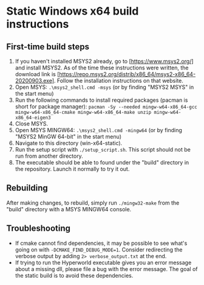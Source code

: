 # Static Windows x64 build instructions
## First-time build steps
1. If you haven't installed MSYS2 already, go to [https://www.msys2.org/] and install MSYS2. As of the time these instructions were written, the download link is [https://repo.msys2.org/distrib/x86_64/msys2-x86_64-20200903.exe]. Follow the installation instructions on that website.
1. Open MSYS: `.\msys2_shell.cmd -msys` (or by finding "MSYS2 MSYS" in the start menu)
1. Run the following commands to install required packages (pacman is short for package manager):
`pacman -Sy --needed mingw-w64-x86_64-gcc mingw-w64-x86_64-cmake mingw-w64-x86_64-make unzip mingw-w64-x86_64-eigen3`
1. Close MSYS.
1. Open MSYS MINGW64: `.\msys2_shell.cmd -mingw64` (or by finding "MSYS2 MinGW 64-bit" in the start menu)
1. Navigate to this directory (win-x64-static).
1. Run the setup script with `./setup_script.sh`. This script should not be run from another directory.
1. The executable should be able to found under the "build" directory in the repository. Launch it normally to try it out.

## Rebuilding
After making changes, to rebuild, simply run `./mingw32-make` from the "build" directory with a MSYS MINGW64 console.

## Troubleshooting
- If cmake cannot find dependencies, it may be possible to see what's going on with `-DCMAKE_FIND_DEBUG_MODE=1`. Consider redirecting the verbose output by adding `2> verbose_output.txt` at the end.
- If trying to run the Hyperworld executable gives you an error message about a missing dll, please file a bug with the error message. The goal of the static build is to avoid these dependencies.
